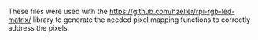 These files were used with the https://github.com/hzeller/rpi-rgb-led-matrix/ library to generate the needed pixel mapping functions to correctly address the pixels.
